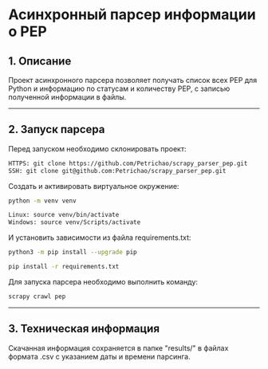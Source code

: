 # Асинхронный парсер информации о PEP

## 1. Описание

Проект асинхронного парсера позволяет получать список всех PEP для Python
и информацию по статусам и количеству PEP, с записью полученной информации в файлы.

---
## 2. Запуск парсера

Перед запуском необходимо склонировать проект:
```bash
HTTPS: git clone https://github.com/Petrichao/scrapy_parser_pep.git
SSH: git clone git@github.com:Petrichao/scrapy_parser_pep.git
```

Cоздать и активировать виртуальное окружение:
```bash
python -m venv venv
```
```bash
Linux: source venv/bin/activate
Windows: source venv/Scripts/activate
```

И установить зависимости из файла requirements.txt:
```bash
python3 -m pip install --upgrade pip
```
```bash
pip install -r requirements.txt
```

Для запуска парсера необходимо выполнить команду:
```bash
scrapy crawl pep
```

---
## 3. Техническая информация

Скачанная информация сохраняется в папке "results/" в файлах формата .csv с указанием даты и времени парсинга.
